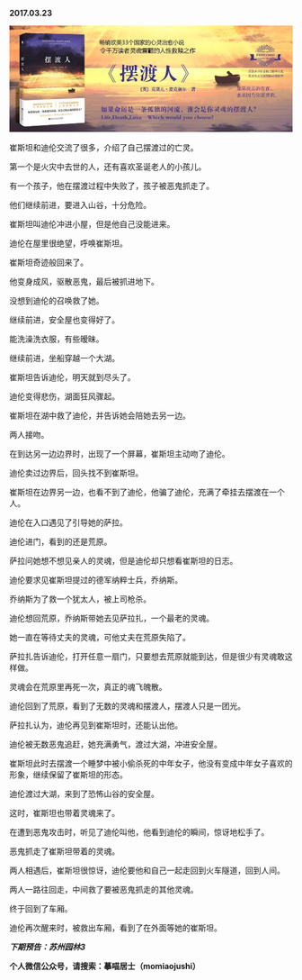 
          
            
**2017.03.23**



![](img/51001-fdc31f824a5d35a1.jpeg)




崔斯坦和迪伦交流了很多，介绍了自己摆渡过的亡灵。

第一个是火灾中去世的人，还有喜欢圣诞老人的小孩儿。

有一个孩子，他在摆渡过程中失败了，孩子被恶鬼抓走了。

他们继续前进，要进入山谷，十分危险。

崔斯坦叫迪伦冲进小屋，但是他自己没能进来。

迪伦在屋里很绝望，呼唤崔斯坦。

崔斯坦奇迹般回来了。

他变身成风，驱散恶鬼，最后被抓进地下。

没想到迪伦的召唤救了她。

继续前进，安全屋也变得好了。

能洗澡洗衣服，有些暧昧。

继续前进，坐船穿越一个大湖。

崔斯坦告诉迪伦，明天就到尽头了。

迪伦变得悲伤，湖面狂风骤起。

崔斯坦在湖中救了迪伦，并告诉她会陪她去另一边。

两人接吻。

在到达另一边边界时，出现了一个屏幕，崔斯坦主动吻了迪伦。

迪伦卖过边界后，回头找不到崔斯坦。

崔斯坦在边界另一边，也看不到了迪伦，他骗了迪伦，充满了牵挂去摆渡在一个人。

迪伦在入口遇见了引导她的萨拉。

迪伦进门，看到的还是荒原。

萨拉问她想不想见亲人的灵魂，但是迪伦却只想看崔斯坦的日志。

迪伦要求见崔斯坦提过的德军纳粹士兵，乔纳斯。

乔纳斯为了救一个犹太人，被上司枪杀。

迪伦想回荒原，乔纳斯带她去见萨拉扎，一个最老的灵魂。

她一直在等待丈夫的灵魂，可他丈夫在荒原失陷了。

萨拉扎告诉迪伦，打开任意一扇门，只要想去荒原就能到达，但是很少有灵魂敢这样做。

灵魂会在荒原里再死一次，真正的魂飞魄散。

迪伦回到了荒原，看到了无数的灵魂和摆渡人，摆渡人只是一团光。

萨拉扎认为，迪伦再见到崔斯坦时，还能认出他。

迪伦被无数恶鬼追赶，她充满勇气，渡过大湖，冲进安全屋。

崔斯坦此时去摆渡一个睡梦中被小偷杀死的中年女子，他没有变成中年女子喜欢的形象，继续保留了崔斯坦的形态。

迪伦渡过大湖，来到了恐怖山谷的安全屋。

这时，崔斯坦也带着灵魂来了。

在遭到恶鬼攻击时，听见了迪伦叫他，他看到迪伦的瞬间，惊讶地松手了。

恶鬼抓走了崔斯坦带着的灵魂。

两人相遇后，崔斯坦很惊讶，迪伦要他和自己一起走回到火车隧道，回到人间。

两人一路往回走，中间救了要被恶鬼抓走的其他灵魂。

终于回到了车厢。

迪伦再次醒来时，被救出车厢，看到了在外面等她的崔斯坦。


***下期预告：苏州园林3***


**个人微信公众号，请搜索：摹喵居士（momiaojushi）**

          
        